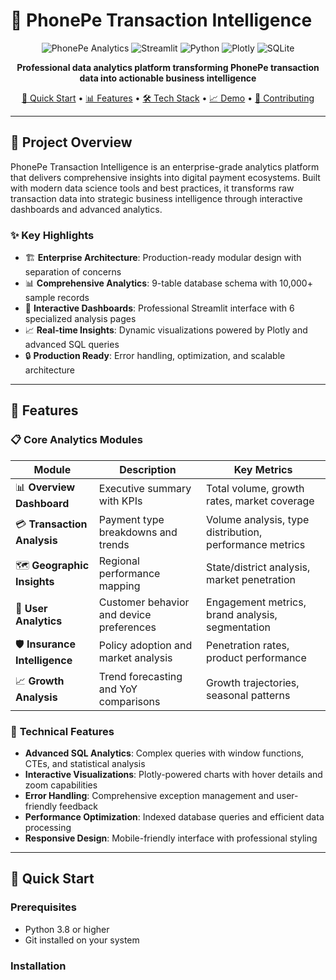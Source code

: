 # 📱 PhonePe Transaction Intelligence

<div align="center">

![PhonePe Analytics](https://img.shields.io/badge/PhonePe-Analytics-purple?style=for-the-badge&logo=data:image/svg+xml;base64,PHN2ZyB3aWR0aD0iMjQiIGhlaWdodD0iMjQiIHZpZXdCb3g9IjAgMCAyNCAyNCIgZmlsbD0ibm9uZSIgeG1sbnM9Imh0dHA6Ly93d3cudzMub3JnLzIwMDAvc3ZnIj4KPHBhdGggZD0iTTEyIDJMMTMuMDkgOC4yNkwyMCA5TDEzLjA5IDE1Ljc0TDEyIDIyTDEwLjkxIDE1Ljc0TDQgOUwxMC45MSA4LjI2TDEyIDJaIiBmaWxsPSJ3aGl0ZSIvPgo8L3N2Zz4K)
![Streamlit](https://img.shields.io/badge/Streamlit-FF4B4B?style=for-the-badge&logo=streamlit&logoColor=white)
![Python](https://img.shields.io/badge/Python-3776AB?style=for-the-badge&logo=python&logoColor=white)
![Plotly](https://img.shields.io/badge/Plotly-3F4F75?style=for-the-badge&logo=plotly&logoColor=white)
![SQLite](https://img.shields.io/badge/SQLite-07405E?style=for-the-badge&logo=sqlite&logoColor=white)

**Professional data analytics platform transforming PhonePe transaction data into actionable business intelligence**

[🚀 Quick Start](#-quick-start) • [📊 Features](#-features) • [🛠️ Tech Stack](#%EF%B8%8F-tech-stack) • [📈 Demo](#-demo) • [🤝 Contributing](#-contributing)

---

</div>

## 🌟 Project Overview

PhonePe Transaction Intelligence is an enterprise-grade analytics platform that delivers comprehensive insights into digital payment ecosystems. Built with modern data science tools and best practices, it transforms raw transaction data into strategic business intelligence through interactive dashboards and advanced analytics.

### ✨ Key Highlights

- 🏗️ **Enterprise Architecture**: Production-ready modular design with separation of concerns
- 📊 **Comprehensive Analytics**: 9-table database schema with 10,000+ sample records
- 🎨 **Interactive Dashboards**: Professional Streamlit interface with 6 specialized analysis pages  
- 📈 **Real-time Insights**: Dynamic visualizations powered by Plotly and advanced SQL queries
- 🔒 **Production Ready**: Error handling, optimization, and scalable architecture

---

## 🎯 Features

### 📋 **Core Analytics Modules**

| Module | Description | Key Metrics |
|--------|-------------|-------------|
| 📊 **Overview Dashboard** | Executive summary with KPIs | Total volume, growth rates, market coverage |
| 💳 **Transaction Analysis** | Payment type breakdowns and trends | Volume analysis, type distribution, performance metrics |
| 🗺️ **Geographic Insights** | Regional performance mapping | State/district analysis, market penetration |
| 👥 **User Analytics** | Customer behavior and device preferences | Engagement metrics, brand analysis, segmentation |
| 🛡️ **Insurance Intelligence** | Policy adoption and market analysis | Penetration rates, product performance |
| 📈 **Growth Analysis** | Trend forecasting and YoY comparisons | Growth trajectories, seasonal patterns |

### 🔧 **Technical Features**

- **Advanced SQL Analytics**: Complex queries with window functions, CTEs, and statistical analysis
- **Interactive Visualizations**: Plotly-powered charts with hover details and zoom capabilities  
- **Error Handling**: Comprehensive exception management and user-friendly feedback
- **Performance Optimization**: Indexed database queries and efficient data processing
- **Responsive Design**: Mobile-friendly interface with professional styling

---

## 🚀 Quick Start

### Prerequisites
- Python 3.8 or higher
- Git installed on your system

### Installation

